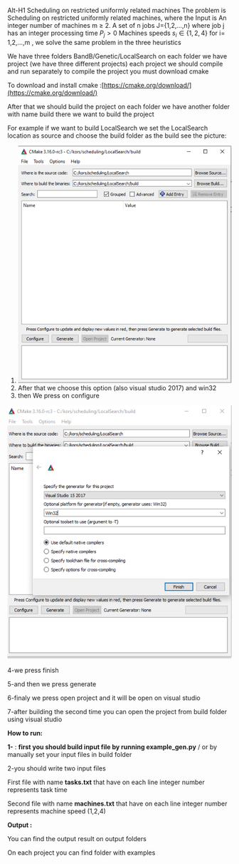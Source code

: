 
Alt-H1 Scheduling on restricted uniformly related machines
The problem is Scheduling on restricted uniformly related machines, where the Input is An integer number of machines m $\geq$ 2. A set of n jobs J=\{1,2,...,n\} 
where job j has an integer processing time  $P_j > 0$ Machines speeds $s_i \in \{1,2,4\}$  for i= 1,2,...,m , we solve the same problem in the three heuristics

We have three folders BandB/Genetic/LocalSearch on each folder we have project (we have three different projects) each project we should compile and run separately to compile the project you must download cmake

To download and install cmake :[https://cmake.org/download/](https://cmake.org/download/)

After that we should build the project on each folder we have another folder with name build there we want to build the project

For example if we want to build LocalSearch we set the LocalSearch location as source and choose the build folder as the build see the picture:

1. ![](https://raw.githubusercontent.com/ebraheemk/imges/master/pp1.PNG)
2. After that we choose this option (also visual studio 2017) and win32
3. then We press on configure

![](https://raw.githubusercontent.com/ebraheemk/imges/master/pp2.PNG)

4-we press finish

5-and then we press generate

6-finaly we press open project and it will be open on visual studio

7-after building the second time you can open the project from build folder using visual studio

**How to run:**

**1-** : **first you should build input file by running example\_gen.py** / or by manually set your input files in build folder

2-you should write two input files

First file with name **tasks.txt** that have on each line integer number represents task time

Second file with name **machines.txt** that have on each line integer number represents machine speed (1,2,4)

**Output :**

You can find the output result on output folders

On each project you can find folder with examples
